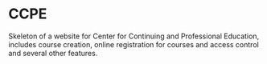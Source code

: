 # CCPE
Skeleton of a website for Center for Continuing and Professional Education, includes course creation, online registration for courses and access control and several other features.
